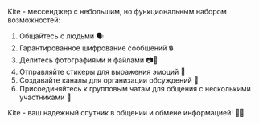 Kite - мессенджер с небольшим, но функциональным набором возможностей:
1. Общайтесь с людьми 🗣️
2. Гарантированное шифрование сообщений 🔒
3. Делитесь фотографиями и файлами 📷💾
4. Отправляйте стикеры для выражения эмоций 🎉
5. Создавайте каналы для организации обсуждений 📢
6. Присоединяйтесь к групповым чатам для общения с несколькими участниками 👥

Kite - ваш надежный спутник в общении и обмене информацией! 💬🚀
